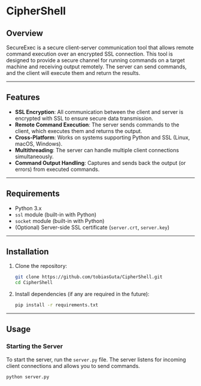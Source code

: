 # CipherShell

## Overview
SecureExec is a secure client-server communication tool that allows remote command execution over an encrypted SSL connection. This tool is designed to provide a secure channel for running commands on a target machine and receiving output remotely. The server can send commands, and the client will execute them and return the results.

---

## Features

- **SSL Encryption**: All communication between the client and server is encrypted with SSL to ensure secure data transmission.
- **Remote Command Execution**: The server sends commands to the client, which executes them and returns the output.
- **Cross-Platform**: Works on systems supporting Python and SSL (Linux, macOS, Windows).
- **Multithreading**: The server can handle multiple client connections simultaneously.
- **Command Output Handling**: Captures and sends back the output (or errors) from executed commands.

---

## Requirements

- Python 3.x
- `ssl` module (built-in with Python)
- `socket` module (built-in with Python)
- (Optional) Server-side SSL certificate (`server.crt`, `server.key`)

---

## Installation

1. Clone the repository:

    ```bash
    git clone https://github.com/tobiasGuta/CipherShell.git
    cd CipherShell
    ```

2. Install dependencies (if any are required in the future):

    ```bash
    pip install -r requirements.txt
    ```

---

## Usage

### Starting the Server

To start the server, run the `server.py` file. The server listens for incoming client connections and allows you to send commands.

```bash
python server.py
